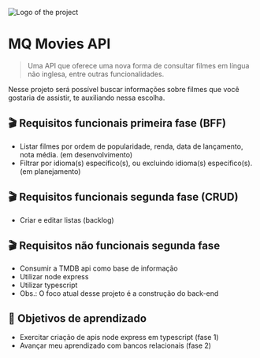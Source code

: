 ![Logo of the project](https://icons.iconarchive.com/icons/yohproject/crayon-cute/256/movies-icon.png)

# MQ Movies API
> Uma API que oferece uma nova forma de consultar filmes em língua não inglesa, entre outras funcionalidades.

Nesse projeto será possível buscar informações sobre filmes que você gostaria de assistir, te auxiliando nessa escolha.

## :clapper: Requisitos funcionais primeira fase (BFF)

* Listar filmes por ordem de popularidade, renda, data de lançamento, nota média. (em desenvolvimento)
* Filtrar por idioma(s) específico(s), ou excluindo idioma(s) específico(s). (em planejamento)

## :clapper: Requisitos funcionais segunda fase (CRUD)

* Criar e editar listas (backlog)


## :clapper: Requisitos não funcionais segunda fase

* Consumir a TMDB api como base de informação
* Utilizar node express
* Utilizar typescript
* Obs.: O foco atual desse projeto é a construção do back-end

## :bookmark_tabs: Objetivos de aprendizado

* Exercitar criação de apis node express em typescript (fase 1)
* Avançar meu aprendizado com bancos relacionais (fase 2)



